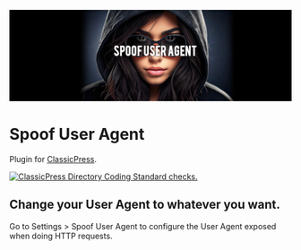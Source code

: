 ![Shorten It banner](images/banner-1544x500.png)

# Spoof User Agent
Plugin for [ClassicPress](https://www.classicpress.net/).

[![ClassicPress Directory Coding Standard checks.](https://github.com/xxsimoxx/xsx-spoof-ua/actions/workflows/cpcs.yml/badge.svg)](https://github.com/xxsimoxx/xsx-spoof-ua/actions/workflows/cpcs.yml)

## Change your User Agent to whatever you want.

Go to Settings > Spoof User Agent to configure the User Agent exposed when doing HTTP requests.


